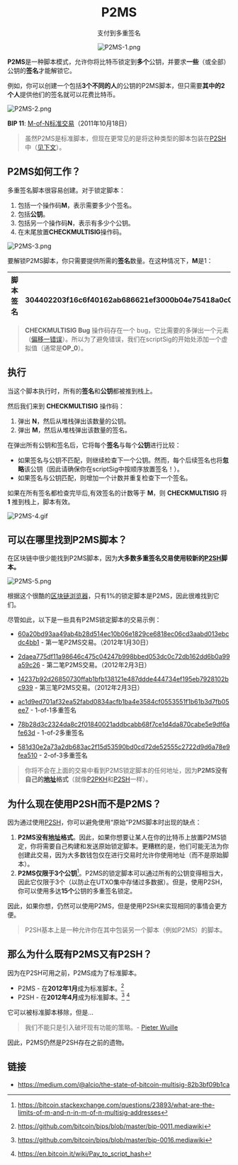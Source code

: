 # <center>P2MS</center>
<center>支付到多重签名

![P2MS-1.png](img/P2MS-1%20(1).png)</center>

**P2MS**是一种脚本模式，允许你将比特币锁定到**多个**公钥，并要求**一些**（或全部）公钥的**签名**才能解锁它。

例如，你可以创建一个包括**3个不同的人**的公钥的P2MS脚本，但只需要**其中的2个人**提供他们的签名就可以花费比特币。

![P2MS-2.png](img/P2MS-2%20(1).png)

**BIP 11**: [M-of-N标准交易](https://github.com/bitcoin/bips/blob/master/bip-0011.mediawiki)（2011年10月18日）

>虽然P2MS是标准脚本，但现在更常见的是将这种类型的脚本包装在[P2SH](../P2SH/P2SH.md)中（[见下文](#为什么我们现在使用p2sh而不是p2ms)）。

## P2MS如何工作？
多重签名脚本很容易创建。对于锁定脚本：

1. 包括一个操作码**M**，表示需要多少个签名。
2. 包括**公钥**。
3. 包括另一个操作码**N**，表示有多少个公钥。
4. 在末尾放置**CHECKMULTISIG**操作码。

![P2MS-3.png](img/P2MS-3.png)

要解锁P2MS脚本，你只需要提供所需的**签名**数量。在这种情况下，**M**是1：

|脚本签名|OP_0 304402203f16c6f40162ab686621ef3000b04e75418a0c0cb2d8aebeac894ae360ac1e780220ddc15ecdfc3507ac48e1681a33eb60996631bf6bf5bc0a0682c4db743ce7ca2b01|
|---|---|

>**CHECKMULTISIG Bug** 操作码存在一个 bug，它比需要的多弹出一个元素（[偏移一错误](https://stackoverflow.com/questions/2939869/what-is-exactly-the-off-by-one-errors-in-the-while-loop)）。所以为了避免错误，我们在scriptSig的开始处添加一个虚拟值（通常是**OP_0**）。

## 执行
当这个脚本执行时，所有的**签名**和**公钥**都被推到栈上。

然后我们来到 **CHECKMULTISIG** 操作码：

1. 弹出 **N**，然后从堆栈弹出该数量的公钥。
2. 弹出 **M**，然后从堆栈弹出该数量的签名。

在弹出所有公钥和签名后，它将每个**签名**与每个**公钥**进行比较：

* 如果签名与公钥不匹配，则继续检查下一个公钥。然而，每个后续签名也将**忽略**该公钥（因此请确保你在scriptSig中按顺序放置签名！）。
* 如果签名与公钥匹配，则增加一个计数并重复检查下一个签名。

如果在所有签名都检查完毕后,有效签名的计数等于 **M**，则 **CHECKMULTISIG** 将 **1** 推到栈上，脚本有效。

![P2MS-4.gif](img/P2PMS-4%20(1).gif)

## 可以在哪里找到P2MS脚本？
在区块链中很少能找到P2MS脚本，因为**大多数多重签名交易使用较新的[P2SH](../P2SH/P2SH.md)脚本。**

![P2MS-5.png](img/P2MS-5%20(1).png)

根据这个很酷的[区块链浏览器](https://webbtc.com/stats)，只有1%的锁定脚本是P2MS，因此很难找到它们。

尽管如此，以下是一些具有P2MS锁定脚本的交易示例：

* [60a20bd93aa49ab4b28d514ec10b06e1829ce6818ec06cd3aabd013ebcdc4bb1](https://learnmeabitcoin.com/explorer/transaction/60a20bd93aa49ab4b28d514ec10b06e1829ce6818ec06cd3aabd013ebcdc4bb1) - 第一笔P2MS交易。（2012年1月30日）
* [2daea775df11a98646c475c04247b998bbed053dc0c72db162dd6b0a99a59c26](https://learnmeabitcoin.com/explorer/transaction/2daea775df11a98646c475c04247b998bbed053dc0c72db162dd6b0a99a59c26) - 第二笔P2MS交易。（2012年2月3日）
* [14237b92d26850730ffab1bfb138121e487ddde444734ef195eb7928102bc939](https://learnmeabitcoin.com/explorer/transaction/14237b92d26850730ffab1bfb138121e487ddde444734ef195eb7928102bc939) - 第三笔P2MS交易。（2012年2月3日）


* [ac1d9ed701af32ea52fabd0834acfb1ba4e3584cf0553551f1b61b3d7fb05ee7](https://learnmeabitcoin.com/explorer/transaction/ac1d9ed701af32ea52fabd0834acfb1ba4e3584cf0553551f1b61b3d7fb05ee7) - 1-of-1多重签名
* [78b28d3c2324da8c2f01840021addbcabb68f7ce1d4da870cabe5e9df6afe63d](https://learnmeabitcoin.com/explorer/transaction/78b28d3c2324da8c2f01840021addbcabb68f7ce1d4da870cabe5e9df6afe63d) - 1-of-2多重签名
* [581d30e2a73a2db683ac2f15d53590bd0cd72de52555c2722d9d6a78e9fea510](https://learnmeabitcoin.com/explorer/transaction/581d30e2a73a2db683ac2f15d53590bd0cd72de52555c2722d9d6a78e9fea510) - 2-of-3多重签名

>你将不会在上面的交易中看到P2MS锁定脚本的任何地址，因为**P2MS没有自己的[地址](../../Keys/Address/Address.md)格式**（就像[P2PKH](../P2PKH/P2PKH.md)和[P2SH](../P2SH/P2SH.md)一样）。

## 为什么现在使用P2SH而不是P2MS？

因为通过使用[P2SH](../P2SH/P2SH.md)，你可以避免使用“原始”P2MS脚本时出现的缺点：

1. **P2MS没有[地址](../../Keys/Address/Address.md)格式**。因此，如果你想要让某人在你的比特币上放置P2MS锁定，你将需要自己构建和发送原始锁定脚本。更糟糕的是，他们可能无法为你创建此交易，因为大多数钱包仅在进行交易时允许你使用地址（而不是原始脚本）。
2. **P2MS仅限于3个公钥**[^1]。P2MS的锁定脚本可以通过所有的公钥变得相当大，因此它仅限于3个（以防止在UTXO集中存储过多数据）。但是，使用P2SH，你可以使用多达**15个**公钥的多重签名锁定。
   
因此，如果你想，仍然可以使用P2MS，但是使用P2SH来实现相同的事情会更方便。

>P2SH基本上是一种允许你在其中包装另一个脚本（例如P2MS）的脚本。

## 那么为什么既有P2MS又有P2SH？

因为在P2SH可用之前，P2MS成为了标准脚本。

* P2MS - 在**2012年1月**成为标准脚本。[^2]
* P2SH - 在**2012年4月**成为标准脚本。[^3] [^4]

它可以被标准脚本移除，但是…

>我们不能只是引入破坏现有功能的策略。- [Pieter Wuille](https://twitter.com/pwuille)

因此，P2MS仍然是P2SH存在之前的遗物。

## 链接
* https://medium.com/@alcio/the-state-of-bitcoin-multisig-82b3bf09b1ca

[^1]:https://bitcoin.stackexchange.com/questions/23893/what-are-the-limits-of-m-and-n-in-m-of-n-multisig-addresses
[^2]:https://github.com/bitcoin/bips/blob/master/bip-0011.mediawiki
[^3]:https://github.com/bitcoin/bips/blob/master/bip-0016.mediawiki
[^4]:https://en.bitcoin.it/wiki/Pay_to_script_hash